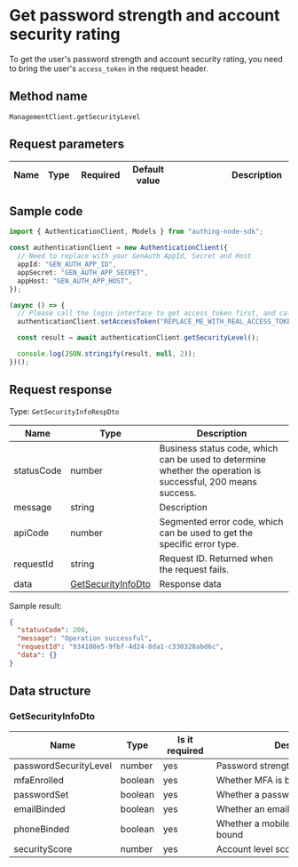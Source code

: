 # Get password strength and account security rating

<!--
Warning ⚠️:
Do not modify this document directly,
https://github.com/Authing/authing-docs-factory
Use this project to generate
-->

<LastUpdated />

To get the user's password strength and account security rating, you need to bring the user's `access_token` in the request header.

## Method name

`ManagementClient.getSecurityLevel`

## Request parameters

| Name | Type | <div style="width:80px">Required</div> | <div style="width:60px">Default value</div> | <div style="width:300px">Description</div> | <div style="width:200px">Sample value</div> |
| ---- | ---- | -------------------------------------- | ------------------------------------------- | ------------------------------------------ | ------------------------------------------- |

## Sample code

```ts
import { AuthenticationClient, Models } from "authing-node-sdk";

const authenticationClient = new AuthenticationClient({
  // Need to replace with your GenAuth AppId, Secret and Host
  appId: "GEN_AUTH_APP_ID",
  appSecret: "GEN_AUTH_APP_SECRET",
  appHost: "GEN_AUTH_APP_HOST",
});

(async () => {
  // Please call the login interface to get access_token first, and call the setAccessToken method to set access_token
  authenticationClient.setAccessToken("REPLACE_ME_WITH_REAL_ACCESS_TOKEN");

  const result = await authenticationClient.getSecurityLevel();

  console.log(JSON.stringify(result, null, 2));
})();
```

## Request response

Type: `GetSecurityInfoRespDto`

| Name       | Type                                                 | Description                                                                                                  |
| ---------- | ---------------------------------------------------- | ------------------------------------------------------------------------------------------------------------ |
| statusCode | number                                               | Business status code, which can be used to determine whether the operation is successful, 200 means success. |
| message    | string                                               | Description                                                                                                  |
| apiCode    | number                                               | Segmented error code, which can be used to get the specific error type.                                      |
| requestId  | string                                               | Request ID. Returned when the request fails.                                                                 |
| data       | <a href="#GetSecurityInfoDto">GetSecurityInfoDto</a> | Response data                                                                                                |

Sample result:

```json
{
  "statusCode": 200,
  "message": "Operation successful",
  "requestId": "934108e5-9fbf-4d24-8da1-c330328abd6c",
  "data": {}
}
```

## Data structure

### <a id="GetSecurityInfoDto"></a> GetSecurityInfoDto

| Name                  | Type    | <div style="width:80px">Is it required</div> | <div style="width:300px">Description</div> | <div style="width:200px">Sample value</div> |
| --------------------- | ------- | -------------------------------------------- | ------------------------------------------ | ------------------------------------------- |
| passwordSecurityLevel | number  | yes                                          | Password strength level                    |                                             |
| mfaEnrolled           | boolean | yes                                          | Whether MFA is bound                       |                                             |
| passwordSet           | boolean | yes                                          | Whether a password is set                  |                                             |
| emailBinded           | boolean | yes                                          | Whether an email address is bound          |                                             |
| phoneBinded           | boolean | yes                                          | Whether a mobile phone number is bound     |                                             |
| securityScore         | number  | yes                                          | Account level score                        |                                             |
